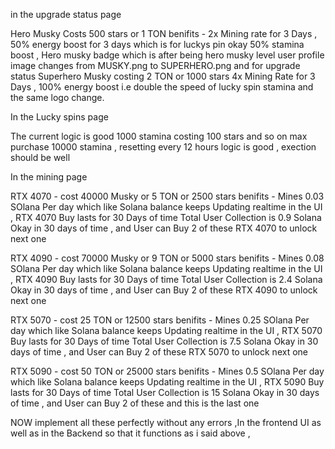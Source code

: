 in the upgrade status page

Hero Musky Costs 500 stars or 1 TON 
benifits - 2x Mining rate for 3 Days , 50% energy boost for 3 days which is for luckys pin okay 50% stamina boost , Hero musky badge which is after being hero musky level user profile image changes from MUSKY.png to SUPERHERO.png and 
for upgrade status Superhero Musky costing 2 TON or 1000 stars 4x Mining Rate for 3 Days , 100% energy boost i.e double the speed of lucky spin stamina and the same logo change.

In the Lucky spins page 

The current logic is good 1000 stamina costing 100 stars and so on max purchase 10000 stamina , resetting every 12 hours logic is good , exection should be well 

In the mining page 

RTX 4070 - cost 40000 Musky or 5 TON or 2500 stars 
benifits - Mines 0.03 SOlana Per day which like Solana balance keeps Updating realtime in the UI , RTX 4070 Buy lasts for 30 Days of time Total User Collection is 0.9 Solana Okay in 30 days of time , and User can Buy 2 of these RTX 4070 to unlock next one 

RTX 4090 - cost 70000 Musky or 9 TON or 5000 stars 
benifits - Mines 0.08 SOlana Per day which like Solana balance keeps Updating realtime in the UI , RTX 4090 Buy lasts for 30 Days of time Total User Collection is 2.4 Solana Okay in 30 days of time , and User can Buy 2 of these RTX 4090 to unlock next one

RTX 5070 - cost 25 TON or 12500 stars 
benifits - Mines 0.25 SOlana Per day which like Solana balance keeps Updating realtime in the UI , RTX 5070 Buy lasts for 30 Days of time Total User Collection is 7.5 Solana Okay in 30 days of time , and User can Buy 2 of these RTX 5070 to unlock next one

RTX 5090 - cost 50 TON or 25000 stars 
benifits - Mines 0.5 SOlana Per day which like Solana balance keeps Updating realtime in the UI , RTX 5090 Buy lasts for 30 Days of time Total User Collection is 15 Solana Okay in 30 days of time , and User can Buy 2 of these and this is the last one 

NOW implement all these perfectly without any errors ,In the frontend UI as well as in the Backend so that it functions as i said above , 